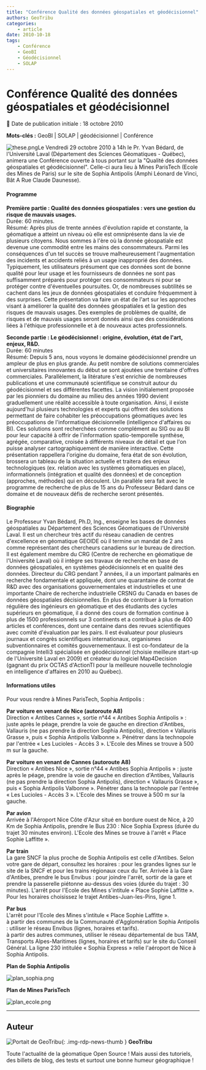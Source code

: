 ```yaml
---
title: "Conférence Qualité des données géospatiales et géodécisionnel"
authors: GeoTribu
categories:
    - article
date: 2010-10-18
tags:
    - Conférence
    - GeoBI
    - Géodécisionnel
    - SOLAP
---
```


# Conférence Qualité des données géospatiales et géodécisionnel

:calendar: Date de publication initiale : 18 octobre 2010

**Mots-clés :** GeoBI | SOLAP | géodécisionnel | Conférence

![these.png](https://cdn.geotribu.fr/img/logos-icones/divers/these.png)Le Vendredi 29 octobre 2010 à 14h le Pr. Yvan Bédard, de l'Université Laval (Département des Sciences Géomatiques - Québec), animera une Conférence ouverte à tous portant sur la "Qualité des données géospatiales et géodécisionnel". Celle-ci aura lieu à Mines ParisTech (Ecole des Mines de Paris) sur le site de Sophia Antipolis (Amphi Léonard de Vinci, Bât A Rue Claude Daunesse).

#### Programme

**Première partie : Qualité des données géospatiales : vers une gestion du risque de mauvais usages.**  
Durée: 60 minutes.  
Résumé: Après plus de trente années d'évolution rapide et constante, la géomatique a atteint un niveau où elle est omniprésente dans la vie de plusieurs citoyens. Nous sommes à l'ère où la donnée géospatiale est devenue une commodité entre les mains des consommateurs. Parmi les conséquences d'un tel succès se trouve malheureusement l'augmentation des incidents et accidents reliés à un usage inapproprié des données. Typiquement, les utilisateurs présument que ces données sont de bonne qualité pour leur usage et les fournisseurs de données ne sont pas suffisamment préparés pour protéger ces consommateurs ni pour se protéger contre d'éventuelles poursuites. Or, de nombreuses subtilités se cachent dans les jeux de données géospatiales et conduire fréquemment à des surprises. Cette présentation va faire un état de l'art sur les approches visant à améliorer la qualité des données géospatiales et la gestion des risques de mauvais usages. Des exemples de problèmes de qualité, de risques et de mauvais usages seront donnés ainsi que des considérations liées à l'éthique professionnelle et à de nouveaux actes professionnels.

**Seconde partie : Le géodécisionnel : origine, évolution, état de l'art, enjeux, R&D.**  
Durée: 60 minutes  
Résumé: Depuis 5 ans, nous voyons le domaine géodécisionnel prendre un ampleur de plus en plus grande. Au petit nombre de solutions commerciales et universitaires innovantes du début se sont ajoutées une trentaine d'offres commerciales. Parallèlement, la litérature s'est enrichie de nombreuses publications et une communauté scientifique se construit autour du géodécisionnel et ses différentes facettes. La vision initialement proposée par les pionniers du domaine au milieu des années 1990 devient graduellement une réalité accessible à toute organisation. Ainsi, il existe aujourd'hui plusieurs technologies et experts qui offrent des solutions permettant de faire cohabiter les préoccupations géomatiques avec les préoccupations de l'informatique décisionnelle (intelligence d'affaires ou BI). Ces solutions sont recherchées comme complément au SIG ou au BI pour leur capacité à offrir de l'information spatio-temporelle synthèse, agrégée, comparative, croisée à différents niveaux de détail et que l'on puisse analyser cartographiquement de manière interactive. Cette présentation rappellera l'origine du domaine, fera état de son évolution, brossera un tableau de la situation actuelle et traitera des enjeux technologiques (ex. relation avec les systèmes géomatiques en place), informationnels (intégration et qualité des données) et de conception (approches, méthodes) qui en découlent. Un parallèle sera fait avec le programme de recherche de plus de 15 ans du Professeur Bédard dans ce domaine et de nouveaux défis de recherche seront présentés.

#### Biographie

Le Professeur Yvan Bédard, Ph.D, Ing., enseigne les bases de données géospatiales au Département des Sciences Géomatiques de l'Université Laval. Il est un chercheur très actif du réseau canadien de centres d'excellence en géomatique GEOIDE où il termine un mandat de 2 ans comme représentant des chercheurs canadiens sur le bureau de direction. Il est également membre du CRG (Centre de recherche en géomatique de l'Université Laval) où il intègre ses travaux de recherche en base de données géospatiales, en systèmes géodécisionnels et en qualité des données. Directeur du CRG pendant 7 années, il a un important palmarès en recherche fondamentale et appliquée, dont une quarantaine de contrat de R&D avec des organisations gouvernementales et industrielles et une importante Chaire de recherche industrielle CRSNG du Canada en bases de données géospatiales décisionnelles. En plus de contribuer à la formation régulière des ingénieurs en géomatique et des étudiants des cycles supérieurs en géomatique, il a donné des cours de formation continue à plus de 1500 professionnels sur 3 continents et a contribué à plus de 400 articles et conférences, dont une centaine dans des revues scientifiques avec comité d'évaluation par les pairs. Il est évaluateur pour plusieurs journaux et congrès scientifiques internationaux, organismes subventionnaires et comités gouvernementaux. Il est co-fondateur de la compagnie Intelli3 spécialisée en géodécisionnel (choisie meilleure start-up de l'Université Laval en 2009) et créateur du logiciel Map4Decision (gagnant du prix OCTAS d'ActionTI pour la meilleure nouvelle technologie en intelligence d'affaires en 2010 au Québec).

#### Informations utiles

Pour vous rendre à Mines ParisTech, Sophia Antipolis :

**Par voiture en venant de Nice (autoroute A8)**  
Direction « Antibes Cannes », sortie n°44 « Antibes Sophia Antipolis » : juste après le péage, prendre la voie de gauche en direction d'Antibes, Vallauris (ne pas prendre la direction Sophia Antipolis), direction « Vallauris Grasse », puis « Sophia Antipolis Valbonne ». Pénétrer dans la technopole par l'entrée « Les Lucioles - Accès 3 ». L'Ecole des Mines se trouve à 500 m sur la gauche.

**Par voiture en venant de Cannes (autoroute A8)**  
Direction « Antibes Nice », sortie n°44 « Antibes Sophia Antipolis » : juste après le péage, prendre la voie de gauche en direction d'Antibes, Vallauris (ne pas prendre la direction Sophia Antipolis), direction « Vallauris Grasse », puis « Sophia Antipolis Valbonne ». Pénétrer dans la technopole par l'entrée « Les Lucioles - Accès 3 ». L'Ecole des Mines se trouve à 500 m sur la gauche.

**Par avion**  
Arrivée à l'Aéroport Nice Côte d'Azur situé en bordure ouest de Nice, à 20 Km de Sophia Antipolis, prendre le Bus 230 : Nice Sophia Express (durée du trajet 30 minutes environ). L'Ecole des Mines se trouve à l'arrêt « Place Sophie Laffitte ».

**Par train**  
La gare SNCF la plus proche de Sophia Antipolis est celle d'Antibes. Selon votre gare de départ, consultez les horaires : pour les grandes lignes sur le site de la SNCF et pour les trains régionaux ceux du Ter. Arrivée à la Gare d'Antibes, prendre le bus Envibus : pour joindre l'arrêt, sortir de la gare et prendre la passerelle piétonne au-dessus des voies (durée du trajet : 30 minutes). L'arrêt pour l'Ecole des Mines s'intitule « Place Sophie Laffitte ». Pour les horaires choisissez le trajet Antibes-Juan-les-Pins, ligne 1.

**Par bus**  
L'arrêt pour l'Ecole des Mines s'intitule « Place Sophie Laffitte ».  
à partir des communes de la Communauté d'Agglomération Sophia Antipolis : utiliser le réseau Envibus (lignes, horaires et tarifs).  
à partir des autres communes, utiliser le réseau départemental de bus TAM, Transports Alpes-Maritimes (lignes, horaires et tarifs) sur le site du Conseil Général. La ligne 230 intitulée « Sophia Express » relie l'aéroport de Nice à Sophia Antipolis.

**Plan de Sophia Antipolis**

![plan_sophia.png](https://cdn.geotribu.fr/img/Blog/SOLAP/plan_sophia.png)

**Plan de Mines ParisTech**

![plan_ecole.png](https://cdn.geotribu.fr/img/Blog/SOLAP/plan_ecole.png)

----

## Auteur

![Portait de GeoTribu](https://cdn.geotribu.fr/img/internal/charte/geotribu_logo_64x64.png){: .img-rdp-news-thumb }
**GeoTribu**

Toute l'actualité de la géomatique Open Source ! Mais aussi des tutoriels, des billets de blog, des tests et surtout une bonne humeur géographique !

